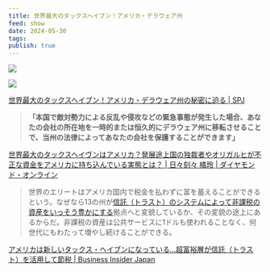 ```yaml
---
title: 世界最大のタックスヘイブン！アメリカ・デラウェア州
feed: show
date: 2024-05-30
tags: 
publish: true
---
```

![](https://sp-journal.com/wp-content/uploads/2024/01/4760bc5954929414e89e4394f3497ba5.jpg)

![](https://sp-journal.com/wp-content/uploads/2024/01/c76b11750ec360dc88299ead78384480.jpg)

[世界最大のタックスヘイブン！アメリカ・デラウェア州の秘密に迫る | SPJ](https://sp-journal.com/taxhaven-amerika/)

> **「本国で敵対勢力による反乱や侵攻などの緊急事態が発生した場合、あなたの会社の所在地を一時的または恒久的にデラウェア州に移転させることで、当州の法律によってあなたの会社を保護することができます」**

[世界最大のタックスヘイヴンはアメリカ？発展途上国の独裁者やオリガルヒが不正な資金をアメリカに持ち込んでいる実態とは？ | 日々刻々 橘玲 | ダイヤモンド・オンライン](https://diamond.jp/articles/-/328716)

> 世界のエリートはアメリカ国内で税金を払わずに富を蓄えることができるという。なぜなら13の州が[信託（トラスト）のシステムによって非課税の資産をいっそう豊かにする](https://www.businessinsider.com/how-americas-richest-family-dynasties-hold-and-grow-wealth-report-2021-6?r=US&IR=T)拠点へと変貌しているか、その変貌の途上にあるからだ。非課税の資産は公共サービスに1ドルも使われることなく、何世代にもわたって増やし続けることができる。

[アメリカは新しいタックス・ヘイブンになっている…超富裕層が信託（トラスト）を活用して節税 | Business Insider Japan](https://www.businessinsider.jp/post-259924)

